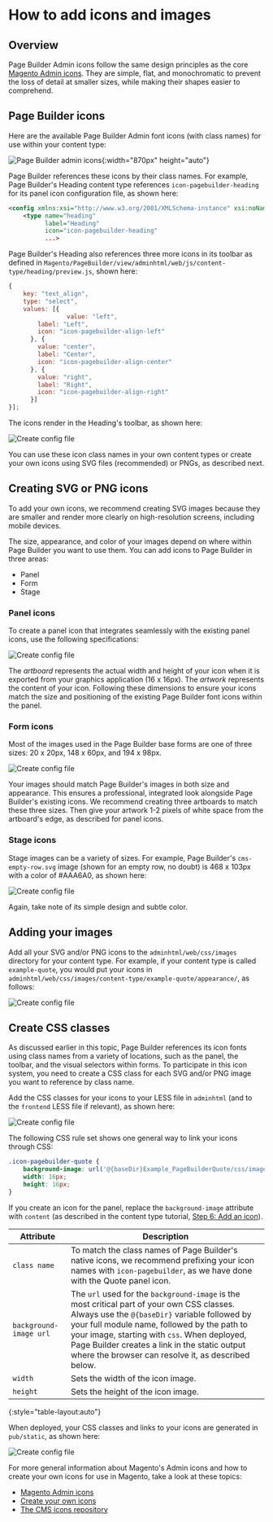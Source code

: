 # How to add icons and images

## Overview

Page Builder Admin icons follow the same design principles as the core [Magento Admin icons]. They are simple, flat, and monochromatic to prevent the loss of detail at smaller sizes, while making their shapes easier to comprehend.

## Page Builder icons

Here are the available Page Builder Admin font icons (with class names) for use within your content type:

![Page Builder admin icons](../images/pagebuilder-icons.png){:width="870px" height="auto"}

Page Builder references these icons by their class names. For example, Page Builder's Heading content type references `icon-pagebuilder-heading` for its panel icon configuration file, as shown here:

```xml
<config xmlns:xsi="http://www.w3.org/2001/XMLSchema-instance" xsi:noNamespaceSchemaLocation="urn:magento:module:Magento_PageBuilder:etc/content_type.xsd">
    <type name="heading"
          label="Heading"
          icon="icon-pagebuilder-heading"
          ...>
```

Page Builder's Heading also references three more icons in its toolbar as defined in `Magento/PageBuilder/view/adminhtml/web/js/content-type/heading/preview.js`, shown here:

```js
{
    key: "text_align",
    type: "select",
    values: [{
				value: "left",
        label: "Left",
        icon: "icon-pagebuilder-align-left"
      }, {
        value: "center",
        label: "Center",
        icon: "icon-pagebuilder-align-center"
      }, {
        value: "right",
        label: "Right",
        icon: "icon-pagebuilder-align-right"
      }]
}];
```

The icons render in the Heading's toolbar, as shown here:

![Create config file](../images/iconography-toolbar-icons.png)

You can use these icon class names in your own content types or create your own icons using SVG files (recommended) or PNGs, as described next.

## Creating SVG or PNG icons

To add your own icons, we recommend creating SVG images because they are smaller and render more clearly on high-resolution screens, including mobile devices. 

The size, appearance, and color of your images depend on where within Page Builder you want to use them. You can add icons to Page Builder in three areas:

- Panel
- Form
- Stage

### Panel icons

To create a panel icon that integrates seamlessly with the existing panel icons, use the following specifications:

![Create config file](../images/step6-icon-properties.png)

The *artboard* represents the actual width and height of your icon when it is exported from your graphics application (16 x 16px). The *artwork* represents the content of your icon. Following these dimensions to ensure your icons match the size and positioning of the existing Page Builder font icons within the panel.

### Form icons

Most of the images used in the Page Builder base forms are one of three sizes: 20 x 20px, 148 x 60px, and 194 x 98px.

![Create config file](../images/iconography-form-icons.png)

Your images should match Page Builder's images in both size and appearance. This ensures a professional, integrated look alongside Page Builder's existing icons. We recommend creating three artboards to match these three sizes. Then give your artwork 1-2 pixels of white space from the artboard's edge, as described for panel icons.

### Stage icons

Stage images can be a variety of sizes. For example, Page Builder's `cms-empty-row.svg` image (shown for an empty row, no doubt) is 468 x 103px with a color of #AAA6A0, as shown here:

![Create config file](../images/iconography-stage-images.png)

Again, take note of its simple design and subtle color. 

## Adding your images

Add all your SVG and/or PNG icons to the `adminhtml/web/css/images` directory for your content type. For example, if your content type is called `example-quote`, you would put your icons in `adminhtml/web/css/images/content-type/example-quote/appearance/`, as follows: 

![Create config file](../images/iconography-adding-icons.png)

## Create CSS classes

As discussed earlier in this topic, Page Builder references its icon fonts using class names from a variety of locations, such as the panel, the toolbar, and the visual selectors within forms. To participate in this icon system, you need to create a CSS class for each SVG and/or PNG image you want to reference by class name. 

Add the CSS classes for your icons to your LESS file in `adminhtml` (and to the `frontend` LESS file if relevant), as shown here:

![Create config file](../images/step6-icon-style.png)

The following CSS rule set shows one general way to link your icons through CSS:  

```css
.icon-pagebuilder-quote {
    background-image: url('@{baseDir}Example_PageBuilderQuote/css/images/content-type/example-quote/appearance/icon-pagebuilder-quote.svg');
    width: 16px;
    height: 16px;
}
```

If you create an icon for the panel, replace the `background-image` attribute with `content` (as described in the content type tutorial, [Step 6: Add an icon](../create-custom-content-type/step-6-add-icon.md)).

| Attribute              | Description                                                  |
| ---------------------- | ------------------------------------------------------------ |
| `class name`           | To match the class names of Page Builder's native icons, we recommend prefixing your icon names with `icon-pagebuilder`, as we have done with the Quote panel icon. |
| `background-image url` | The `url` used for the `background-image` is the most critical part of your own CSS classes. Always use the `@{baseDir}` variable followed by your full module name, followed by the path to your image, starting with `css`. When deployed, Page Builder creates a link in the static output where the browser can resolve it, as described below. |
| `width`                | Sets the width of the icon image.                            |
| `height`               | Sets the height of the icon image.                           |
{:style="table-layout:auto"}

When deployed, your CSS classes and links to your icons are generated in `pub/static`, as shown here: 

![Create config file](../images/step6-icon-link-static.png)

For more general information about Magento's Admin icons and how to create your own icons for use in Magento, take a look at these topics:

* [Magento Admin icons]
* [Create your own icons]
* [The CMS icons repository]



[Magento Admin icons]: https://devdocs.magento.com/guides/v2.2/pattern-library/graphics/iconography/iconography.html
[Create your own icons]: https://devdocs.magento.com/guides/v2.2/pattern-library/graphics/iconography/iconography.html#creating-icons
[The CMS icons repository]: https://github.com/magento-ux/cms-icons
